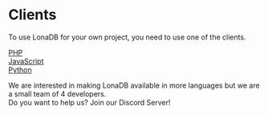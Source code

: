 # Clients
To use LonaDB for your own project, you need to use one of the clients.

[PHP](https://docs.lona-development.org/client/php.html) <br/>
[JavaScript](https://docs.lona-development.org/client/javascript.html) <br/>
[Python](https://docs.lona-development.org/client/python.html)

We are interested in making LonaDB available in more languages but we are a small team of 4 developers. <br/>
Do you want to help us? Join our Discord Server!